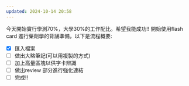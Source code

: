 ```yaml
---
updated: 2024-10-14 20:58
---
```

今天開始實行學測70%，大學30%的工作配比。希望我能成功!!
開始使用flash card 進行藥劑學的背誦準備，以下是流程概要:
- [x] 匯入檔案
- [ ] 做出大略筆記(可以用複製的方式)
- [ ] 加上高量區塊以供字卡辨識
- [ ] 做出review 部分進行強化連結
- [ ] 完成!!